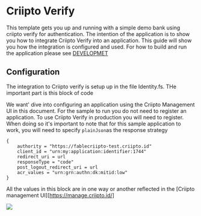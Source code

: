 # Criipto Verify 

This template gets you up and running with a simple demo bank using criipto verify for authentication. The intention of the application is to show you how to integrate Criipto Verify into an application. This guide will show you how the integration is configured and used. For how to build and run the application please see [DEVELOPMET](/DEVELOPMENT.md)

## Configuration

The integration to Criipto verify is setup up in the file Identity.fs. THe important part is this block of code

We want' dive into configuring an application using the Criipto Management UI in this document. For the sample to run you do not need to register an application. To use Criipto Verify in production you will need to register. When doing so it's important to note that for this sample application to work, you will need to specify `plainJson`as the response strategy

```F#
{
    authority = "https://fablecriipto-test.criipto.id"               
    client_id = "urn:my:application:identifier:1744"               
    redirect_uri = url            
    responseType = "code" 
    post_logout_redirect_uri = url           
    acr_values = "urn:grn:authn:dk:mitid:low"
} 
```

All the values in this block are in one way or another reflected in the [Criipto management UI][https://manage.criipto.id/]

![](domain.png)